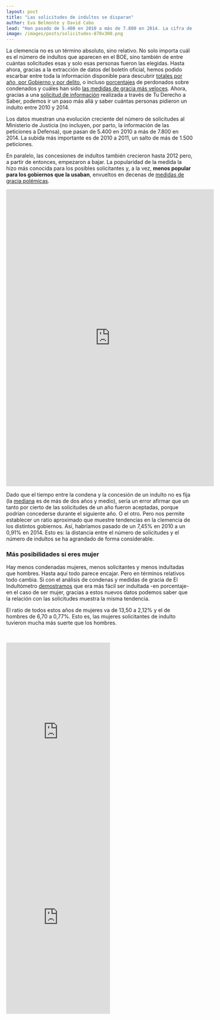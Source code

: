 ```yaml
---
layout: post
title: "Las solicitudes de indultos se disparan"
author: Eva Belmonte y David Cabo
lead: "Han pasado de 5.400 en 2010 a más de 7.800 en 2014. La cifra de concesiones, en cambio, sigue bajando."
image: /images/posts/solicitudes-870x300.png
---
```


La clemencia no es un término absoluto, sino relativo. No solo importa cuál es el número de indultos que aparecen en el BOE, sino también de entre cuántas solicitudes esas y solo esas personas fueron las elegidas. Hasta ahora, gracias a la extracción de datos del boletín oficial, hemos podido escarbar entre toda la información disponible para descubrir <a href="http://elindultometro.es/indultos.html">totales por año, por Gobierno y por delito</a>, o incluso <a href="http://elindultometro.es/2013/06/30/relatividad.html">porcentajes</a> de perdonados sobre condenados y cuáles han sido <a href="http://elindultometro.es/2013/02/27/los-mas-rapidos-a-este-lado-de-los-pirineos.html">las medidas de gracia más veloces</a>. Ahora, gracias a una <a href="http://tuderechoasaber.es/es/request/peticiones_de_indultos_desde_201">solicitud de información</a> realizada a través de Tu Derecho a Saber, podemos ir un paso más allá y saber cuántas personas pidieron un indulto entre 2010 y 2014.

Los datos muestran una evolución creciente del número de solicitudes al Ministerio de Justicia (no incluyen, por parto, la información de las peticiones a Defensa), que pasan de 5.400 en 2010 a más de 7.800 en 2014. La subida más importante es de 2010 a 2011, un salto de más de 1.500 peticiones.

En paralelo, las concesiones de indultos también crecieron hasta 2012 pero, a partir de entonces, empezaron a bajar. La popularidad de la medida la hizo más conocida para los posibles solicitantes y, a la vez, <strong>menos popular para los gobiernos que la usaban</strong>, envueltos en decenas de <a href="http://elindultometro.es/famosos.html" target="_blank">medidas de gracia polémicas</a>.

<iframe src="http://charts.civio.es/Mf5W4/" width="560" height="800" frameborder="0" allowfullscreen="allowfullscreen"></iframe>

Dado que el tiempo entre la condena y la concesión de un indulto no es fija (la <a href="http://elindultometro.es/2013/02/27/los-mas-rapidos-a-este-lado-de-los-pirineos.html" target="_blank">mediana</a> es de más de dos años y medio), sería un error afirmar que un tanto por cierto de las solicitudes de un año fueron aceptadas, porque podrían concederse durante el siguiente año. O el otro. Pero nos permite establecer un ratio aproximado que muestre tendencias en la clemencia de los distintos gobiernos. Así, habríamos pasado de un 7,45% en 2010 a un 0,91% en 2014. Esto es: la distancia entre el número de solicitudes y el número de indultos se ha agrandado de forma considerable.

<h3>Más posibilidades si eres mujer</h3>

Hay menos condenadas mujeres, menos solicitantes y menos indultadas que hombres. Hasta aquí todo parece encajar. Pero en términos relativos todo cambia. Si con el análisis de condenas y medidas de gracia de El Indultómetro <a href="http://elindultometro.es/2013/06/30/relatividad.html" target="_blank">demostramos</a> que era más fácil ser indultada -en porcentaje- en el caso de ser mujer, gracias a estos nuevos datos podemos saber que la relación con las solicitudes muestra la misma tendencia.

El ratio de todos estos años de mujeres va de 13,50 a 2,12% y el de hombres de 6,70 a 0,77%. Esto es, las mujeres solicitantes de indulto tuvieron mucha más suerte que los hombres.

&nbsp;

<iframe src="http://charts.civio.es/Rlilp/" width="280" height="500" frameborder="0" allowfullscreen="allowfullscreen" style="margin-right: 60px"></iframe>

<iframe src="http://charts.civio.es/maXqf/" width="280" height="500" frameborder="0" allowfullscreen="allowfullscreen"></iframe>

